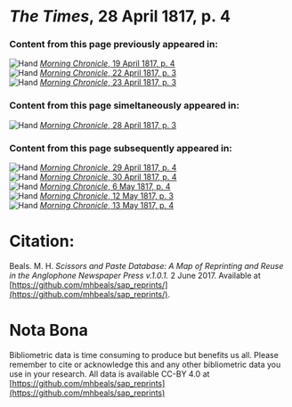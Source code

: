 # *The Times*, 28 April 1817, p. 4  
  
### Content from this page previously appeared in:  
![Hand](http://scissorsandpaste.net/wp-content/uploads/2017/06/smallhandpointer.png) [*Morning Chronicle*, 19 April 1817, p. 4](https://mhbeals.github.io/sap_html/Morning-Chronicle/Morning-Chronicle-19-April-1817-p-4)  
![Hand](http://scissorsandpaste.net/wp-content/uploads/2017/06/smallhandpointer.png) [*Morning Chronicle*, 22 April 1817, p. 3](https://mhbeals.github.io/sap_html/Morning-Chronicle/Morning-Chronicle-22-April-1817-p-3)  
![Hand](http://scissorsandpaste.net/wp-content/uploads/2017/06/smallhandpointer.png) [*Morning Chronicle*, 23 April 1817, p. 3](https://mhbeals.github.io/sap_html/Morning-Chronicle/Morning-Chronicle-23-April-1817-p-3)  
  
### Content from this page simeltaneously appeared in:  
![Hand](http://scissorsandpaste.net/wp-content/uploads/2017/06/smallhandpointer.png) [*Morning Chronicle*, 28 April 1817, p. 3](https://mhbeals.github.io/sap_html/Morning-Chronicle/Morning-Chronicle-28-April-1817-p-3)  
  
### Content from this page subsequently appeared in:  
![Hand](http://scissorsandpaste.net/wp-content/uploads/2017/06/smallhandpointer.png) [*Morning Chronicle*, 29 April 1817, p. 4](https://mhbeals.github.io/sap_html/Morning-Chronicle/Morning-Chronicle-29-April-1817-p-4)  
![Hand](http://scissorsandpaste.net/wp-content/uploads/2017/06/smallhandpointer.png) [*Morning Chronicle*, 30 April 1817, p. 4](https://mhbeals.github.io/sap_html/Morning-Chronicle/Morning-Chronicle-30-April-1817-p-4)  
![Hand](http://scissorsandpaste.net/wp-content/uploads/2017/06/smallhandpointer.png) [*Morning Chronicle*, 6 May 1817, p. 4](https://mhbeals.github.io/sap_html/Morning-Chronicle/Morning-Chronicle-6-May-1817-p-4)  
![Hand](http://scissorsandpaste.net/wp-content/uploads/2017/06/smallhandpointer.png) [*Morning Chronicle*, 12 May 1817, p. 3](https://mhbeals.github.io/sap_html/Morning-Chronicle/Morning-Chronicle-12-May-1817-p-3)  
![Hand](http://scissorsandpaste.net/wp-content/uploads/2017/06/smallhandpointer.png) [*Morning Chronicle*, 13 May 1817, p. 4](https://mhbeals.github.io/sap_html/Morning-Chronicle/Morning-Chronicle-13-May-1817-p-4)  


# Citation: 

Beals. M. H. *Scissors and Paste Database: A Map of Reprinting and Reuse in the Anglophone Newspaper Press v.1.0.1.* 2 June 2017. Available at [https://github.com/mhbeals/sap_reprints/](https://github.com/mhbeals/sap_reprints/). 

# Nota Bona

Bibliometric data is time consuming to produce but benefits us all. Please remember to cite or acknowledge this and any other bibliometric data you use in your research. All data is available CC-BY 4.0 at [https://github.com/mhbeals/sap_reprints](https://github.com/mhbeals/sap_reprints)
